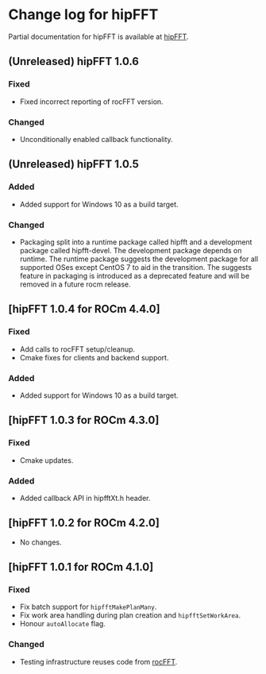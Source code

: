 # Change log for hipFFT

Partial documentation for hipFFT is available at [hipFFT].

## (Unreleased) hipFFT 1.0.6

### Fixed
- Fixed incorrect reporting of rocFFT version.

### Changed
- Unconditionally enabled callback functionality.

## (Unreleased) hipFFT 1.0.5

### Added
- Added support for Windows 10 as a build target.

### Changed
- Packaging split into a runtime package called hipfft and a development package called hipfft-devel.
  The development package depends on runtime. The runtime package suggests the development package
  for all supported OSes except CentOS 7 to aid in the transition. The suggests feature in packaging
  is introduced as a deprecated feature and will be removed in a future rocm release.

## [hipFFT 1.0.4 for ROCm 4.4.0]

### Fixed
- Add calls to rocFFT setup/cleanup.
- Cmake fixes for clients and backend support.

### Added

- Added support for Windows 10 as a build target.

## [hipFFT 1.0.3 for ROCm 4.3.0]

### Fixed
- Cmake updates.

### Added
- Added callback API in hipfftXt.h header.

## [hipFFT 1.0.2 for ROCm 4.2.0]

- No changes.

## [hipFFT 1.0.1 for ROCm 4.1.0]

### Fixed
- Fix batch support for `hipfftMakePlanMany`.
- Fix work area handling during plan creation and `hipfftSetWorkArea`.
- Honour `autoAllocate` flag.

### Changed
- Testing infrastructure reuses code from [rocFFT].

[rocFFT]: https://github.com/ROCmSoftwarePlatform/rocFFT
[hipFFT]: https://github.com/ROCmSoftwarePlatform/hipFFT
[hipfft.readthedocs.io]: https://rocfft.readthedocs.io/en/latest/
